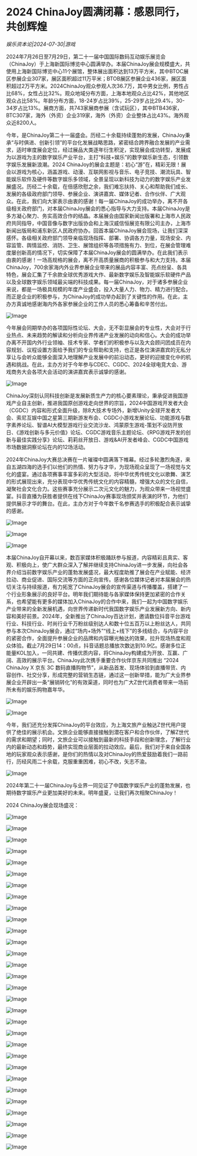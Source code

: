 # 2024 ChinaJoy圆满闭幕：感恩同行，共创辉煌

*娱乐资本论|2024-07-30|游戏*

2024年7月26日至7月29日，第二十一届中国国际数码互动娱乐展览会（ChinaJoy）于上海新国际博览中心圆满举办。本届ChinaJoy展会规模盛大，共使用上海新国际博览中心11个展馆，整体展出面积达到13万平方米，其中BTOC展区参展企业307家，展区面积超过11万平米；BTOB展区参展企业436家，展区面积超过2万平方米。2024ChinaJoy观众参观人次36.7万，其中男女比例，男性占比68%，女性占比32%。观众地域分布方面，上海本地观众占比42%，其他地区观众占比58%。年龄分布方面，18-24岁占比39%，25-29岁占比29.4%，30-34岁占比13%。展商方面，共743家展商参展（含试玩区），其中BTB436家，BTC307家，海外（外资）企业319家，海外（外资）企业整体占比43%。海外观众近8200人。

今年，是ChinaJoy第二十一届盛会。历经二十余载持续蓬勃的发展，ChinaJoy秉承“与时俱进、创新引领”的平台化发展战略思路，紧密结合跨界融合发展的产业需求，适时审度展会定位，经过展品大类逐年衍生积淀，实现展会成功转型，发展成为以游戏为主的数字娱乐产业平台，主打“科技+娱乐”的数字娱乐新生态，引领数字娱乐发展新浪潮。2024 ChinaJoy的展会主题是：初心“游”在，精彩无限！展会以游戏为核心，涵盖游戏、动漫、互联网影视与音乐、电子竞技、潮流玩具、智能娱乐软件及硬件等数字娱乐多领域，全景呈现以新科技为动力的数字娱乐产业发展盛况。历经二十余载，在倍感欣慰之余，我们难忘扶持、关心和帮助我们成长、发展的各级政府部门领导、参展企业、演讲嘉宾、媒体记者、合作伙伴、广大观众。在此，我们向大家表示由衷的感谢！每一届ChinaJoy的成功举办，离不开各级相关政府部门，对本届ChinaJoy展会的悉心指导与大力支持。本届ChinaJoy是多方凝心聚力、务实高效合作的结晶。本届展会由国家新闻出版署和上海市人民政府共同指导，中国音像与数字出版协会和上海汉威信恒展览有限公司主办，上海市新闻出版局和浦东新区人民政府协办。回首本届ChinaJoy展会现场，让我们深深感怀。各级相关政府部门领导亲临现场指挥、部署、协调各方力量，现场安全、内容监管、舆情监控、消防、卫生、展馆组织等各项措施有力、到位，在展会管理难度屡创新高的情况下，切实保障了本届ChinaJoy展会的圆满举办。在此我们表示由衷的感谢！一场高规格的展会，离不开高质量展商的积极参与和大力支持。本届ChinaJoy，700余家海内外业界参展企业带来的展品内容丰富、亮点纷呈、各具特色，展会汇集了千余款全球优秀游戏大作、最新数字娱乐及智能娱乐软硬件产品以及全球数字娱乐领域最尖端的科技成果。每一届ChinaJoy，对于诸多参展企业来说，都是一场极具规模的年度产业盛会，投入大量人力、物力、精力进行配合。而正是企业的积极参与，为ChinaJoy的成功举办起到了关键性的作用。在此，主办方真诚地感谢海内外各家参展企业的工作人员的悉心筹备和辛苦付出。

![Image](https://mmbiz.qpic.cn/mmbiz_jpg/YQPxBeT5B6mk0deNbnhQEBuR1SvsAtsCw3qUNAMgk5lOzMM300b72hNc1E7sPt0aWeUZPmvXqgibicpuqYaSSXpg/640?wx_fmt=jpeg&from=appmsg&wxfrom=5&tp=wxpic&wx_lazy=1&wx_co=1)

今年展会同期举办的各项国际性论坛、大会，无不彰显展会的专业性，大会对于行业热点、未来趋势的解读和分析向业界传递产业发展的动向和信心。大会的成功举办离不开国内外行业领袖、技术专家、学者们的积极参与以及大会顾问团成员在内容规划、议程设置方面给予我们的专业帮助和支持，也正是各位演讲嘉宾的无私分享让与会听众能够全面深入地理解产业发展中的前沿动态，更好的迎接变化中的机遇和挑战。在此，主办方对于今年参与CDEC、CGDC、2024全球电竞大会、游戏商务大会各项大会活动的演讲嘉宾表示诚挚的感谢。

![Image](https://mmbiz.qpic.cn/sz_mmbiz_png/ER1suyibGOKuIPTcicXX1YMF765n6WBZATicAQ9zib6NyndH8NZtBrS7IvJkWEPgibukiad3kg9GXwAqydEZAQPmExvw/640?wx_fmt=png&from=appmsg&tp=webp&wxfrom=5&wx_lazy=1&wx_co=1)

ChinaJoy深刻认同科技创新是发展新质生产力的核心要素理论，秉承促进我国游戏产业自主创新，推进我国原创游戏走向世界的宗旨，2024中国游戏开发者大会（CGDC）内容和形式全面升级，除8大技术专场外，新增Unity全球开发者大会、索尼互娱中国之星第三期新游发布会、CGDC小游戏发展论坛、功能游戏与数字素养论坛、智谱AI大模型游戏行业交流沙龙、鸿蒙原生游戏-策划不设防开放日、《游戏创新与多元价值》论坛、CGDC游戏音乐主题论坛、《RPG游戏开发的创新与最佳实践分享》论坛、莉莉丝开放日、游戏&AI开发者峰会、CGDC中国游戏市场数据洞察论坛在内的12场活动。

2024年ChinaJoy大赛总决赛在一片璀璨中圆满落下帷幕。经过多轮激烈角逐，来自五湖四海的选手们以他们的热情、努力与才华，为现场观众呈现了一场视觉与文化的盛宴。通过各项赛事丰富多彩的大型活动，将中华优秀传统文化以歌舞、演艺的形式展现出来，充分表现中华优秀传统文化的内容精髓，增强大众的文化自信，凝聚社会文化合力。这些赛事充分展示二次元文化的魅力，为观众带来一场视觉盛宴。抖音直播为获胜者提供在线下ChinaJoy赛事现场颁奖并表演的环节，为他们提供展示才华的舞台。在此，主办方对于今年数千名参赛选手的积极配合表示诚挚的感谢。

![Image](https://mmbiz.qpic.cn/sz_mmbiz_png/ER1suyibGOKuIPTcicXX1YMF765n6WBZATXM1S2NCvuEq5hIDL0R76pabvNMGIopTzJDw5WcvwDLmxP73S1Ykicog/640?wx_fmt=png&from=appmsg&tp=webp&wxfrom=5&wx_lazy=1&wx_co=1)

![Image](https://mmbiz.qpic.cn/sz_mmbiz_jpg/ER1suyibGOKuIPTcicXX1YMF765n6WBZATWyAm943icDIsicISMvwcWhMshhTGKQW4ia5VoytpnibIJic8qORXx653u0A/640?wx_fmt=jpeg&tp=webp&wxfrom=5&wx_lazy=1&wx_co=1)

![Image](https://mmbiz.qpic.cn/sz_mmbiz_png/ER1suyibGOKuIPTcicXX1YMF765n6WBZAT0Rg19GojeGQ9K8EQWWmNu8f82cu6JGlntRiaX4KagzAonDpQzCpXN3A/640?wx_fmt=png&from=appmsg&tp=webp&wxfrom=5&wx_lazy=1&wx_co=1)

本届ChinaJoy自开幕以来，数百家媒体积极踊跃参与报道，内容精彩且真实、客观、积极向上，使广大群众深入了解并继续支持ChinaJoy进一步发展，向社会各界介绍当前数字娱乐产业的蓬勃发展盛况，最大程度助推了展会在产业赋能、经济拉动、商业促进、国际交流等方面的正向宣传。感谢各位媒体记者对本届展会的热切关注与持续报道，有力拓宽了ChinaJoy展会的宣传渠道与传播覆盖，搭建了一个行业形象展示的良好平台。明年我们期待能与各家媒体保持更加紧密的合作关系，也希望能有更多的媒体加入ChinaJoy的合作中来，我们一起为中国数字娱乐产业带来的全新发展机遇，向世界传递新时代我国数字娱乐产业发展新方向、新内容和美好前景。2024年，全新推出了ChinaJoy百达计划，邀请数位抖音平台游戏行业、科技行业、时尚行业千万粉丝级别达人和数十位五百万以上粉丝达人，共同参与本次ChinaJoy展会，通过“场内+场外”“线上+线下”的多线结合，与内容平台的紧密合作，全面提升参展企业的品牌和内容曝光触达的效果，拉升现场热度和观众体验。截止7月29日14：00点，抖音话题总播放次数达到10.9亿。感谢多位正能量KOL加入，一同共建、传播优质内容，将ChinaJoy构建成为开放、互赢、广阔、高效的展示平台。ChinaJoy此次携手重要合作伙伴京东共同推出 “2024 ChinaJoy X 京东 3C 数码直播购物节”，从新品首发、现场体验到直播带货、内容创作、社交分享，形成完整的营销生态链，通过这一创新举措，能为广大业界参展企业开辟出一条“展销转化”的有效渠道，同时也为广大Z世代消费者带来一场前所未有的娱乐购物嘉年华。

![Image](https://mmbiz.qpic.cn/sz_mmbiz_png/ER1suyibGOKuIPTcicXX1YMF765n6WBZAT8icA0ib5c3bTXuYHyO8gA5Yk8fsOfjZrDO7RAUXc5y6Sy9J4lr6daorw/640?wx_fmt=png&from=appmsg&tp=webp&wxfrom=5&wx_lazy=1&wx_co=1)

![Image](https://mmbiz.qpic.cn/sz_mmbiz_png/ER1suyibGOKuIPTcicXX1YMF765n6WBZATkvgeM8rRQKae5PiarQBkAWicibhH56oHWL0icGib5HHxFtzernHDGib3MG5Q/640?wx_fmt=png&from=appmsg&tp=webp&wxfrom=5&wx_lazy=1&wx_co=1)

今年，我们还充分发挥ChinaJoy的平台效应，为上海文旅产业触达Z世代用户提供了绝佳的展示机会。文旅企业能够直接接触到潜在客户和合作伙伴，了解Z世代的需求和期望；同时，文旅企业可以接触到最新的科技手段和创新理念，了解行业内的最新动态和趋势，最终实现商业层面的拉动效应。最后，我们对于来自全国各地的玩家观众表示感谢，是你们的热情以及对ChinaJoy的热爱鼓励着我们一路前行，历经风雨二十余载，克服重重困难，初心不改，矢志不渝。

![Image](https://mmbiz.qpic.cn/sz_mmbiz_png/ER1suyibGOKuIPTcicXX1YMF765n6WBZATP7iaiclqJMJJxTFlvTwWY6lKhLbtI3ZdG4j1x57HZCDGxziaZMu9n8R4A/640?wx_fmt=png&from=appmsg&tp=webp&wxfrom=5&wx_lazy=1&wx_co=1)

2024年第二十一届ChinaJoy与业界一同见证了中国数字娱乐产业的蓬勃发展，也期待数字娱乐产业更加美好的未来。明年盛夏，让我们再次相聚ChinaJoy！

2024 ChinaJoy展会现场盛况：

![Image](https://mmbiz.qpic.cn/sz_mmbiz_png/ER1suyibGOKuIPTcicXX1YMF765n6WBZATz6RNYp60OQds0YEqU7GZFS1ibP6aSVhKnsVqOCiaZQrr4qf7lQqicobjA/640?wx_fmt=png&from=appmsg&tp=webp&wxfrom=5&wx_lazy=1&wx_co=1)

![Image](https://mmbiz.qpic.cn/sz_mmbiz_png/ER1suyibGOKuIPTcicXX1YMF765n6WBZATzJk1hoJgjoA3w7moiaZ7TKTRicUgX5DZrMGISCCUaFzuefNobVV3QsWw/640?wx_fmt=png&from=appmsg&tp=webp&wxfrom=5&wx_lazy=1&wx_co=1)

![Image](https://mmbiz.qpic.cn/sz_mmbiz_png/ER1suyibGOKuIPTcicXX1YMF765n6WBZATZzqRkicsJAvKH60n9Pk6fFZCKwroibeKUDY0kGKic59s8ofJSp6Amyn2Q/640?wx_fmt=png&from=appmsg&tp=webp&wxfrom=5&wx_lazy=1&wx_co=1)

![Image](https://mmbiz.qpic.cn/sz_mmbiz_png/ER1suyibGOKuIPTcicXX1YMF765n6WBZATrem2Sp5ib9G4qQcKpZRiacgSvMae9e5PIVBtapt5Xl4ABaUYLJEa2UkQ/640?wx_fmt=png&from=appmsg&tp=webp&wxfrom=5&wx_lazy=1&wx_co=1)

![Image](https://mmbiz.qpic.cn/sz_mmbiz_png/ER1suyibGOKuIPTcicXX1YMF765n6WBZAT5LRR3bnhN4GyuJCw56HJgibmWHoRZ992r8gPtwsdfBjUyX7UclEvCDw/640?wx_fmt=png&from=appmsg&tp=webp&wxfrom=5&wx_lazy=1&wx_co=1)

![Image](https://mmbiz.qpic.cn/sz_mmbiz_png/ER1suyibGOKuIPTcicXX1YMF765n6WBZATRLZt6pya8ibdmG3kaeaeScLt0Z8lvibTnQ7FahLLy5ibZSEpkvGUkcZBQ/640?wx_fmt=png&from=appmsg&tp=webp&wxfrom=5&wx_lazy=1&wx_co=1)

![Image](https://mmbiz.qpic.cn/sz_mmbiz_png/ER1suyibGOKuIPTcicXX1YMF765n6WBZATOe7UiaoyT4GE8XeJDZsb1Snkk8hFxYrsd5IAkSBZ5ddoicPFIRD9vIwQ/640?wx_fmt=png&from=appmsg&tp=webp&wxfrom=5&wx_lazy=1&wx_co=1)

![Image](https://mmbiz.qpic.cn/sz_mmbiz_png/ER1suyibGOKuIPTcicXX1YMF765n6WBZAT1nSmOEicSlAy9pJicy74evLialQf4pd1bvQUk6wxvfSEnSBgJTwy5SPkQ/640?wx_fmt=png&from=appmsg&tp=webp&wxfrom=5&wx_lazy=1&wx_co=1)

![Image](https://mmbiz.qpic.cn/sz_mmbiz_png/ER1suyibGOKuIPTcicXX1YMF765n6WBZAT3jk8N5gcbBek7PBAvuSicCJgUVMF1g7Vwv4Qx1xy3M86c1EsqyUAgmw/640?wx_fmt=png&from=appmsg&tp=webp&wxfrom=5&wx_lazy=1&wx_co=1)

![Image](https://mmbiz.qpic.cn/sz_mmbiz_png/ER1suyibGOKuIPTcicXX1YMF765n6WBZATC7QOeSMh7zOQChLzDWSzRXtiaeibQPOk04oMl7iac5HSI6PGsZ2FZMo3Q/640?wx_fmt=png&from=appmsg&tp=webp&wxfrom=5&wx_lazy=1&wx_co=1)

![Image](https://mmbiz.qpic.cn/sz_mmbiz_png/ER1suyibGOKuIPTcicXX1YMF765n6WBZATNuHQaLaRdXFIIwZ2SlW5ZlTk7oPOF1Fb7b0bRaJN3oBjYUzElCCDfg/640?wx_fmt=png&from=appmsg&tp=webp&wxfrom=5&wx_lazy=1&wx_co=1)

![Image](https://mmbiz.qpic.cn/sz_mmbiz_jpg/ER1suyibGOKuIPTcicXX1YMF765n6WBZAT4tvJ7NRzY571ELHxopuyGx0Pj439nyial0LPPfkjwOx73rPeNKfrEpw/640?wx_fmt=jpeg&from=appmsg&tp=webp&wxfrom=5&wx_lazy=1&wx_co=1)

![Image](https://mmbiz.qpic.cn/sz_mmbiz_png/ER1suyibGOKuIPTcicXX1YMF765n6WBZATxXOXcN9mv4N6ia84Y32c0a1SSiabIicQuodhxWDRZBEZFN6CdyRlq8dDA/640?wx_fmt=png&from=appmsg&tp=webp&wxfrom=5&wx_lazy=1&wx_co=1)

![Image](https://mmbiz.qpic.cn/sz_mmbiz_jpg/ER1suyibGOKs518ib8XWUXt8YmJy6xcmmdm4XYV9fUePr7o4D5m5Kxzer1bgwLoZhMxdlwndB9OHHibTNdtGgDePg/640?wx_fmt=jpeg&from=appmsg&tp=webp&wxfrom=5&wx_lazy=1&wx_co=1)

![Image](https://mmbiz.qpic.cn/sz_mmbiz_png/ER1suyibGOKuIPTcicXX1YMF765n6WBZATVGgpc6mk7JX6eRzSn2tNaiaLa4RP6BUsTgvzdJUAvdqwaCiaK9GKVwCg/640?wx_fmt=png&from=appmsg&wxfrom=13)

![Image](https://mmbiz.qpic.cn/sz_mmbiz_png/ER1suyibGOKuIPTcicXX1YMF765n6WBZATcXBkjscPybD66VS1jXdV4GU9ocZxibpBPZoQVrkRU2o5ay6yJ6iamP2g/640?wx_fmt=png&from=appmsg&wxfrom=13)

![Image](https://mmbiz.qpic.cn/sz_mmbiz_png/ER1suyibGOKuIPTcicXX1YMF765n6WBZAT1qwBsuCM159bJAvodseK2nNwS9RsFF4szZ9yiacRI4HdbWwwnru1GYg/640?wx_fmt=png&from=appmsg&tp=webp&wxfrom=5&wx_lazy=1&wx_co=1)

![Image](https://mmbiz.qpic.cn/sz_mmbiz_png/ER1suyibGOKuIPTcicXX1YMF765n6WBZATKOE2XgbP9LRtly8mwzpibUy6YKIZ0BNljNibGjciaXauqRTkfNseduDFA/640?wx_fmt=png&from=appmsg&tp=webp&wxfrom=5&wx_lazy=1&wx_co=1)

![Image](https://mmbiz.qpic.cn/sz_mmbiz_png/ER1suyibGOKuIPTcicXX1YMF765n6WBZAT9OKuyyMXGWIibCQSv40ABwukIlFsTDtBiaJA41YLdtGeZDOFWyBr2ICA/640?wx_fmt=png&from=appmsg&tp=webp&wxfrom=5&wx_lazy=1&wx_co=1)

![Image](https://mmbiz.qpic.cn/sz_mmbiz_png/ER1suyibGOKuIPTcicXX1YMF765n6WBZATEyseaV5NAh4n7HIycoUrppQOWqdiaicJ5ofH0NrXorWcx3CUMrBtr0dA/640?wx_fmt=png&from=appmsg&tp=webp&wxfrom=5&wx_lazy=1&wx_co=1)

![Image](https://mmbiz.qpic.cn/sz_mmbiz_png/ER1suyibGOKuIPTcicXX1YMF765n6WBZATpFLPOyKIHNv0Wp3tnBn39bxgiaeyFTGMFS8ibSRyCQK8aHQbhhNCRLLQ/640?wx_fmt=png&from=appmsg&tp=webp&wxfrom=5&wx_lazy=1&wx_co=1)

![Image](https://mmbiz.qpic.cn/sz_mmbiz_png/ER1suyibGOKuIPTcicXX1YMF765n6WBZATcnMM0H6h0nFfICbicKI0J8FkqQuXT2maVT20tYSOHkhruPEE14NdllA/640?wx_fmt=png&from=appmsg&tp=webp&wxfrom=5&wx_lazy=1&wx_co=1)

![Image](https://mmbiz.qpic.cn/sz_mmbiz_png/ER1suyibGOKuIPTcicXX1YMF765n6WBZATvPkAXpgFPqSRjTAsIUpbk0TXeiafF941YGc932BnSOicQBnIK7080jqw/640?wx_fmt=png&from=appmsg&tp=webp&wxfrom=5&wx_lazy=1&wx_co=1)

![Image](https://mmbiz.qpic.cn/sz_mmbiz_png/ER1suyibGOKuIPTcicXX1YMF765n6WBZATnicaoRAk6kM9Yc0YJrQqc7ibO8DWY83F8hIB7bxWqLibvOYgoo0vvmqIA/640?wx_fmt=png&from=appmsg&tp=webp&wxfrom=5&wx_lazy=1&wx_co=1)

![Image](https://mmbiz.qpic.cn/sz_mmbiz_png/ER1suyibGOKuIPTcicXX1YMF765n6WBZAT27iaFxEjGPMYmw4KoQvWrdEkXISIrH95lDiaNHjiaQX59oAHtKrGqEgqA/640?wx_fmt=png&from=appmsg&tp=webp&wxfrom=5&wx_lazy=1&wx_co=1)

![Image](https://mmbiz.qpic.cn/sz_mmbiz_png/ER1suyibGOKuIPTcicXX1YMF765n6WBZATuDCgD71mWqVOtia7E30Ha9AFibEm3UkERurE0H0Xwn2fDuuyyLYoyEJw/640?wx_fmt=png&from=appmsg&tp=webp&wxfrom=5&wx_lazy=1&wx_co=1)

![Image](https://mmbiz.qpic.cn/sz_mmbiz_png/ER1suyibGOKuIPTcicXX1YMF765n6WBZATJez58Qlyl5sVj6jO3oWKtB8O6TBuEH4haibc6Fm2eiaKyuJ9LPIUj6JA/640?wx_fmt=png&from=appmsg&tp=webp&wxfrom=5&wx_lazy=1&wx_co=1)

![Image](https://mmbiz.qpic.cn/sz_mmbiz_png/ER1suyibGOKuIPTcicXX1YMF765n6WBZATGPOsh4icsxYicKL4s6Ay7WKnjoQvPwyEmQxNHZJsUe950U7n0og0T5zA/640?wx_fmt=png&from=appmsg&tp=webp&wxfrom=5&wx_lazy=1&wx_co=1)

![Image](https://mmbiz.qpic.cn/sz_mmbiz_png/ER1suyibGOKuIPTcicXX1YMF765n6WBZATkPA9PRjbhqDdtmEkXoIJObXiblu1iap6dXNUJwaIeKsapkwwl6C8poOg/640?wx_fmt=png&from=appmsg&tp=webp&wxfrom=5&wx_lazy=1&wx_co=1)

![Image](https://mmbiz.qpic.cn/sz_mmbiz_png/ER1suyibGOKuIPTcicXX1YMF765n6WBZATUEm5UgYaHsEicAXCXibYicntkmicsJMqticSs6sPAW3kUL8sMDAkCL0DqoQ/640?wx_fmt=png&from=appmsg&tp=webp&wxfrom=5&wx_lazy=1&wx_co=1)

